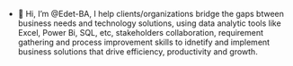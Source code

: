 - 👋 Hi, I’m @Edet-BA, I help clients/organizations bridge the gaps btween business needs and technology solutions, using data analytic tools like Excel, Power Bi, SQL, etc, stakeholders collaboration, requirement gathering
and process improvement skills to idnetify and implement business solutions that drive efficiency, productivity and growth.

